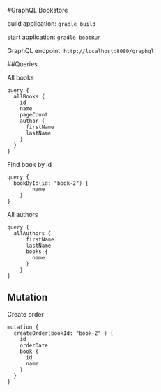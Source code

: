 #GraphQL Bookstore

build application: `gradle build`

start application: `gradle bootRun`

GraphQL endpoint: `http://localhost:8080/graphql`

##Queries
 
All books
```
query {
  allBooks {
    id
    name
    pageCount
    author {
      firstName
      lastName
    }
  }
}
```
Find book by id
```
query {
  bookById(id: "book-2") {
    	name
    }
}
```
All authors
```
query {
  allAuthors {
      firstName
      lastName
      books {
        name
      }
    }
}
```
## Mutation
Create order
```
mutation {
  createOrder(bookId: "book-2" ) {
    id
    orderDate
    book {
      id
      name
    }
  }
}
```
